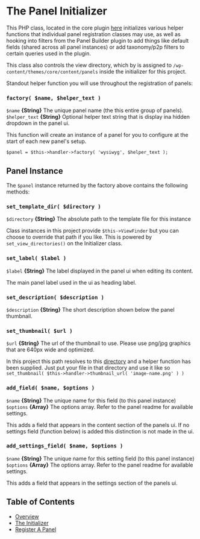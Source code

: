# The Panel Initializer

This PHP class, located in the core plugin [here](/wp-content/plugins/core/src/Panels/Initializer.php) initializes various helper functions that individual panel registration classes may use, as well as hooking into filters from the Panel Builder plugin to add things like default fields (shared across all panel instances) or add taxonomy/p2p filters to certain queries used in the plugin.

This class also controls the view directory, which by is assigned to `/wp-content/themes/core/content/panels` inside the initializer for this project. 

Standout helper function you will use throughout the registration of panels:

### `factory( $name, $helper_text )`

`$name` **{String}** The unique panel name (the this entire group of panels).<br/>
`$helper_text` **{String}** Optional helper text string that is display ina hidden dropdown in the panel ui.

This function will create an instance of a panel for you to configure at the start of each new panel's setup. 

`$panel = $this->handler->factory( 'wysiwyg', $helper_text );`

## Panel Instance

The `$panel` instance returned by the factory above contains the following methods:

### `set_template_dir( $directory )`

`$directory` **{String}** The absolute path to the template file for this instance

Class instances in this project provide `$this->ViewFinder` but you can choose to override that path if you like. This is powered by `set_view_directories()` on the Initializer class.

### `set_label( $label )`

`$label` **{String}** The label displayed in the panel ui when editing its content.

The main panel label used in the ui as heading label.

### `set_description( $description )`

`$description` **{String}** The short description shown below the panel thumbnail.

### `set_thumbnail( $url )`

`$url` **{String}** The url of the thumbnail to use. Please use png/jpg graphics that are 640px wide and optimized.

In this project this path resolves to this [directory](/wp-content/plugins/core/assets/panels/thumbnails) and a helper function has been supplied. Just put your file in that directory and use it like so `set_thumbnail( $this->handler->thumbnail_url( 'image-name.png' ) )`

### `add_field( $name, $options )`

`$name` **{String}** The unique name for this field (to this panel instance)<br/>
`$options` **{Array}** The options array. Refer to the panel readme for available settings.

This adds a field that appears in the content section of the panels ui. If no settings field (function below) is added this distinction is not made in the ui.

### `add_settings_field( $name, $options )`

`$name` **{String}** The unique name for this setting field (to this panel instance)<br/>
`$options` **{Array}** The options array. Refer to the panel readme for available settings.

This adds a field that appears in the settings section of the panels ui. 

## Table of Contents

* [Overview](/docs/panels/README.md)
* [The Initializer](/docs/panels/initializer.md)
* [Register A Panel](/docs/panels/register.md)
